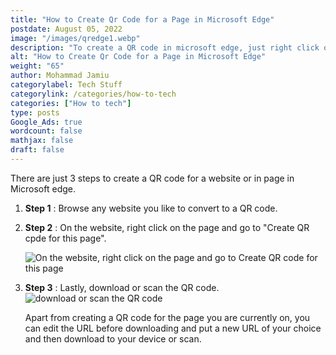 ```yaml
---
title: "How to Create Qr Code for a Page in Microsoft Edge"
postdate: August 05, 2022
image: "/images/qredge1.webp"
description: "To create a QR code in microsoft edge, just right click on the page and click on create qr code for this page."
alt: "How to Create Qr Code for a Page in Microsoft Edge"
weight: "65"
author: Mohammad Jamiu
categorylabel: Tech Stuff
categorylink: /categories/how-to-tech
categories: ["How to tech"]
type: posts
Google_Ads: true
wordcount: false
mathjax: false
draft: false
---
```


There are just 3 steps to create a QR code for a website or in page in Microsoft edge.

1. **Step 1** : Browse any website you like to convert to a QR code.

1. **Step 2** : On the website, right click on the page and go to "Create QR cpde for this page".

   <img loading="lazy" src="/images/qredge1.webp" alt="On the website, right click on the page and go to Create QR code for this page">

1. **Step 3** : Lastly, download or scan the QR code.
   <img loading="lazy" src="/images/qredge2.webp" alt="download or scan the QR code">

   Apart from creating a QR code for the page you are currently on, you can edit the URL before downloading and put a new URL of your choice and then download to your device or scan.
